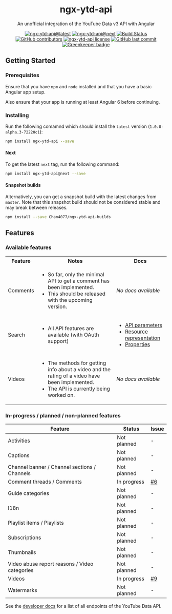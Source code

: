 <!-- markdownlint-disable MD033 -->

<h1 align="center">ngx-ytd-api</h1>

<p align="center">An unofficial integration of the YouTube Data v3 API with Angular</p>

<div align="center">

<!-- Badges -->
[![ngx-ytd-api@latest](https://img.shields.io/npm/v/ngx-ytd-api.svg?style=flat-square)][package-url]
[![ngx-ytd-api@next](https://img.shields.io/npm/v/ngx-ytd-api/next.svg?style=flat-square)][package-url]
[![Build Status](https://img.shields.io/travis/Chan4077/ngx-ytd-api.svg?style=flat-square)](https://travis-ci.org/Chan4077/ngx-ytd-api)
[![GitHub contributors](https://img.shields.io/github/contributors/Chan4077/ngx-ytd-api.svg?style=flat-square)](https://github.com/Chan4077/ngx-ytd-api/graphs/contributors)
[![ngx-ytd-api license](https://img.shields.io/github/license/Chan4077/ngx-ytd-api.svg?style=flat-square)](https://github.com/Chan4077/ngx-ytd-api/blob/master/LICENSE)
[![GitHub last commit](https://img.shields.io/github/last-commit/Chan4077/ngx-ytd-api.svg?style=flat-square)](https://github.com/Chan4077/ngx-ytd-api/commits)
[![Greenkeeper badge](https://badges.greenkeeper.io/Chan4077/ngx-ytd-api.svg?style=flat-square)](https://greenkeeper.io/)

<!-- END Badges -->

</div>

## Getting Started

### Prerequisites

Ensure that you have `npm` and `node` installed and that you have a basic Angular app setup.

Also ensure that your app is running at least Angular 6 before continuing.

### Installing

Run the following comamnd which should install the `latest` version (`1.0.0-alpha.3-72220c1`):

```bash
npm install ngx-ytd-api --save
```

#### Next

To get the latest `next` tag, run the following command:

```bash
npm install ngx-ytd-api@next --save
```

#### Snapshot builds

Alternatively, you can get a snapshot build with the latest changes from `master`. Note that this snapshot build should not be considered stable and may break between releases.

```bash
npm install --save Chan4077/ngx-ytd-api-builds
```

## Features

### Available features

<table>
  <tbody>
    <tr>
      <th>Feature</th>
      <th>Notes</th>
      <th>Docs</th>
    </tr>
    <tr>
      <td>Comments</td>
      <td>
        <ul>
          <li>So far, only the minimal API to get a comment has been implemented.</li>
          <li>This should be released with the upcoming version.</li>
        </ul>
      </td>
      <td><em>No docs available</em></td>
    </tr>
    <tr>
      <td>Search</td>
      <td>
        <ul>
          <li>All API features are available (with OAuth support)</li>
        </ul>
      </td>
      <td>
        <ul>
          <li><a href="https://developers.google.com/youtube/v3/docs/search/list#parameters">API parameters</a></li>
          <li><a href="https://developers.google.com/youtube/v3/docs/search#resource-representation">Resource representation</a></li>
          <li><a href="https://developers.google.com/youtube/v3/docs/search#properties">Properties</a></li>
        </ul>
      </td>
    </tr>
    <tr>
      <td>Videos</td>
      <td>
        <ul>
          <li>The methods for getting info about a video and the rating of a video have been implemented.</li>
          <li>The API is currently being worked on.</li>
        </ul>
      </td>
      <td><em>No docs available</em></td>
  </tbody>
</table>

### In-progress / planned / non-planned features

Feature | Status | Issue
---|---|---
Activities | Not planned | -
Captions | Not planned | -
Channel banner / Channel sections / Channels | Not planned | -
Comment threads / Comments | In progress | [#6](https://github.com/Chan4077/ngx-ytd-api/issues/6)
Guide categories | Not planned | -
I18n | Not planned | -
Playlist items / Playlists | Not planned | -
Subscriptions | Not planned | -
Thumbnails | Not planned | -
Video abuse report reasons / Video categories | Not planned | -
Videos | In progress | [#9](https://github.com/Chan4077/ngx-ytd-api/issues/9)
Watermarks | Not planned | -

See the [developer docs](https://developers.google.com/youtube/v3/docs) for a list of all endpoints of the YouTube Data API.

[package-url]: https://npmjs.com/package/ngx-ytd-api
